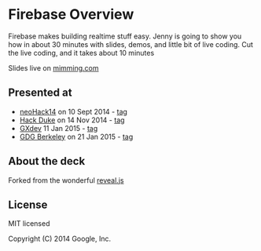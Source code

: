 # Firebase Overview

Firebase makes building realtime stuff easy. Jenny is going to show you how in about 30 minutes with slides, demos, and 
little bit of live coding. Cut the live coding, and it takes about 10 minutes

Slides live on [mimming.com](https://mimming.com/presos/firebase-overview/)

## Presented at
- [neoHack14](http://www.meetup.com/Women-Who-Code-SF/events/182497842/?oc=evam) on 10 Sept 2014 - [tag](https://github.com/mimming/firebase-in-10-minutes/releases/tag/neoHacks14)
- [Hack Duke](http://www.hackduke.com/tech-talks) on 14 Nov 2014 - [tag](https://github.com/mimming/firebase-overview/releases/tag/hackduke14) 
- [GXdev](http://gxdev.eventbrite.com) 11 Jan 2015 - [tag](https://github.com/mimming/firebase-in-10-minutes/releases/tag/GXdev15)
- [GDG Berkeley](http://www.meetup.com/GDGBerkeley/events/219265674/) on 21 Jan 2015 - [tag](https://github.com/mimming/firebase-overview/releases/tag/2015-01-21-gdg-berkeley-meetup)

## About the deck

Forked from the wonderful [reveal.js](https://github.com/hakimel/reveal.js)

## License

MIT licensed

Copyright (C) 2014 Google, Inc.
